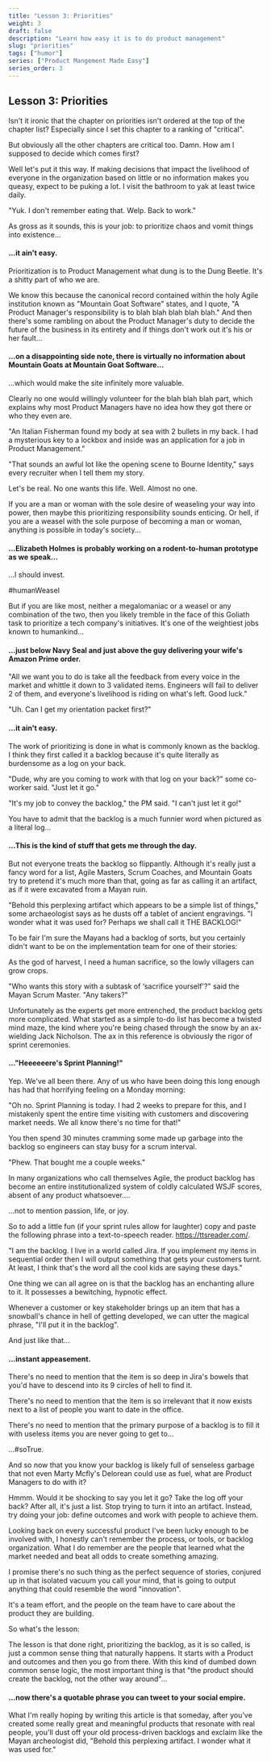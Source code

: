 ```yaml
---
title: "Lesson 3: Priorities"
weight: 3
draft: false
description: "Learn how easy it is to do product management"
slug: "priorities"
tags: ["humor"]
series: ["Product Mangement Made Easy"]
series_order: 3
---
```


## Lesson 3: Priorities

Isn't it ironic that the chapter on priorities isn't ordered at the top of the chapter list? Especially since I set this chapter to a ranking of "critical".

But obviously all the other chapters are critical too. Damn. How am I supposed to decide which comes first?

Well let's put it this way. If making decisions that impact the livelihood of everyone in the organization based on little or no information makes you queasy, expect to be puking a lot. I visit the bathroom to yak at least twice daily.

"Yuk. I don't remember eating that. Welp. Back to work."

As gross as it sounds, this is your job: to prioritize chaos and vomit things into existence...

#### ...it ain't easy.

Prioritization is to Product Management what dung is to the Dung Beetle. It's a shitty part of who we are.

We know this because the canonical record contained within the holy Agile institution known as "Mountain Goat Software" states, and I quote, "A Product Manager's responsibility is to blah blah blah blah blah." And then there's some rambling on about the Product Manager's duty to decide the future of the business in its entirety and if things don't work out it's his or her fault...

#### ...on a disappointing side note, there is virtually no information about Mountain Goats at Mountain Goat Software...

...which would make the site infinitely more valuable.

Clearly no one would willingly volunteer for the blah blah blah part, which explains why most Product Managers have no idea how they got there or who they even are.

"An Italian Fisherman found my body at sea with 2 bullets in my back. I had a mysterious key to a lockbox and inside was an application for a job in Product Management."

"That sounds an awful lot like the opening scene to Bourne Identity," says every recruiter when I tell them my story.

Let's be real. No one wants this life. Well. Almost no one.

If you are a man or woman with the sole desire of weaseling your way into power, then maybe this prioritizing responsibility sounds enticing. Or hell, if you are a weasel with the sole purpose of becoming a man or woman, anything is possible in today's society...

#### ...Elizabeth Holmes is probably working on a rodent-to-human prototype as we speak...

...I should invest.

#humanWeasel

But if you are like most, neither a megalomaniac or a weasel or any combination of the two, then you likely tremble in the face of this Goliath task to prioritize a tech company's initiatives. It's one of the weightiest jobs known to humankind...

#### ...just below Navy Seal and just above the guy delivering your wife's Amazon Prime order.

"All we want you to do is take all the feedback from every voice in the market and whittle it down to 3 validated items. Engineers will fail to deliver 2 of them, and everyone's livelihood is riding on what's left. Good luck."

"Uh. Can I get my orientation packet first?"

#### ...it ain't easy.

The work of prioritizing is done in what is commonly known as the backlog. I think they first called it a backlog because it's quite literally as burdensome as a log on your back.

"Dude, why are you coming to work with that log on your back?" some co-worker said. "Just let it go."

"It's my job to convey the backlog," the PM said. "I can't just let it go!"

You have to admit that the backlog is a much funnier word when pictured as a literal log...

#### ...This is the kind of stuff that gets me through the day.

But not everyone treats the backlog so flippantly. Although it's really just a fancy word for a list, Agile Masters, Scrum Coaches, and Mountain Goats try to pretend it's much more than that, going as far as calling it an artifact, as if it were excavated from a Mayan ruin.

"Behold this perplexing artifact which appears to be a simple list of things," some archaeologist says as he dusts off a tablet of ancient engravings. "I wonder what it was used for? Perhaps we shall call it THE BACKLOG!"

To be fair I'm sure the Mayans had a backlog of sorts, but you certainly didn't want to be on the implementation team for one of their stories:

As the god of harvest, I need a human sacrifice, so the lowly villagers can grow crops.

"Who wants this story with a subtask of ‘sacrifice yourself'?" said the Mayan Scrum Master. "Any takers?"

Unfortunately as the experts get more entrenched, the product backlog gets more complicated. What started as a simple to-do list has become a twisted mind maze, the kind where you're being chased through the snow by an ax-wielding Jack Nicholson. The ax in this reference is obviously the rigor of sprint ceremonies.

#### ..."Heeeeeere's Sprint Planning!"

Yep. We've all been there. Any of us who have been doing this long enough has had that horrifying feeling on a Monday morning:

"Oh no. Sprint Planning is today. I had 2 weeks to prepare for this, and I mistakenly spent the entire time visiting with customers and discovering market needs. We all know there's no time for that!"

You then spend 30 minutes cramming some made up garbage into the backlog so engineers can stay busy for a scrum interval.

"Phew. That bought me a couple weeks."

In many organizations who call themselves Agile, the product backlog has become an entire institutionalized system of coldly calculated WSJF scores, absent of any product whatsoever....

...not to mention passion, life, or joy.

So to add a little fun (if your sprint rules allow for laughter) copy and paste the following phrase into a text-to-speech reader. https://ttsreader.com/.

"I am the backlog. I live in a world called Jira. If you implement my items in sequential order then I will output something that gets your customers turnt. At least, I think that's the word all the cool kids are saying these days."

One thing we can all agree on is that the backlog has an enchanting allure to it. It possesses a bewitching, hypnotic effect.

Whenever a customer or key stakeholder brings up an item that has a snowball's chance in hell of getting developed, we can utter the magical phrase, "I'll put it in the backlog".

And just like that...

#### ...instant appeasement.

There's no need to mention that the item is so deep in Jira's bowels that you'd have to descend into its 9 circles of hell to find it.

There's no need to mention that the item is so irrelevant that it now exists next to a list of people you want to date in the office.

There's no need to mention that the primary purpose of a backlog is to fill it with useless items you are never going to get to...

...#soTrue.

And so now that you know your backlog is likely full of senseless garbage that not even Marty Mcfly's Delorean could use as fuel, what are Product Managers to do with it?

Hmmm. Would it be shocking to say you let it go? Take the log off your back? After all, it's just a list. Stop trying to turn it into an artifact. Instead, try doing your job: define outcomes and work with people to achieve them.

Looking back on every successful product I've been lucky enough to be involved with, I honestly can't remember the process, or tools, or backlog organization. What I do remember are the people that learned what the market needed and beat all odds to create something amazing.

I promise there's no such thing as the perfect sequence of stories, conjured up in that isolated vacuum you call your mind, that is going to output anything that could resemble the word "innovation".

It's a team effort, and the people on the team have to care about the product they are building.

So what's the lesson:

The lesson is that done right, prioritizing the backlog, as it is so called, is just a common sense thing that naturally happens. It starts with a Product and outcomes and then you go from there. With this kind of dumbed down common sense logic, the most important thing is that "the product should create the backlog, not the other way around"...

#### ...now there's a quotable phrase you can tweet to your social empire.

What I'm really hoping by writing this article is that someday, after you've created some really great and meaningful products that resonate with real people, you'll dust off your old process-driven backlogs and exclaim like the Mayan archeologist did, "Behold this perplexing artifact. I wonder what it was used for."